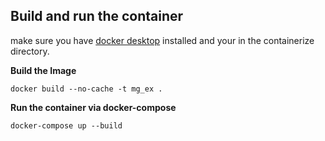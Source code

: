 ## Build and run the container

make sure you have [docker desktop](https://www.docker.com/products/docker-desktop/?utm_source=google&utm_medium=cpc&utm_campaign=BRAND_SEARCH_BRAND_AMER_NORAM&utm_term=docker%20desktop&gad_source=1&gclid=CjwKCAjwuJ2xBhA3EiwAMVjkVOov_qNJJcx8KE2qiNKkNtz_Rss7Ou0CA0w4vK2XSG47LLJcZndxehoCdUQQAvD_BwE) installed and your in the containerize directory.

**Build the Image**

`docker build --no-cache -t mg_ex .`

**Run the container via docker-compose**

`docker-compose up --build`
